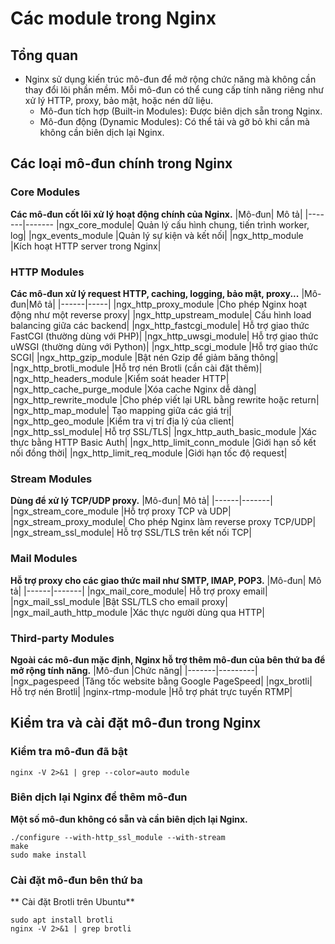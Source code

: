 # Các module trong Nginx
## Tổng quan
- Nginx sử dụng kiến trúc mô-đun để mở rộng chức năng mà không cần thay đổi lõi phần mềm. Mỗi mô-đun có thể cung cấp tính năng riêng như xử lý HTTP, proxy, bảo mật, hoặc nén dữ liệu.
  - Mô-đun tích hợp (Built-in Modules): Được biên dịch sẵn trong Nginx.
  - Mô-đun động (Dynamic Modules): Có thể tải và gỡ bỏ khi cần mà không cần biên dịch lại Nginx.
## Các loại mô-đun chính trong Nginx
### Core Modules
**Các mô-đun cốt lõi xử lý hoạt động chính của Nginx.**
|Mô-đun|	Mô tả|
|-------|-------
|ngx_core_module|	Quản lý cấu hình chung, tiến trình worker, log|
|ngx_events_module	|Quản lý sự kiện và kết nối|
|ngx_http_module	|Kích hoạt HTTP server trong Nginx|

### HTTP Modules
**Các mô-đun xử lý request HTTP, caching, logging, bảo mật, proxy...**
|Mô-đun|Mô tả|
|------|-----|
|ngx_http_proxy_module	|Cho phép Nginx hoạt động như một reverse proxy|
|ngx_http_upstream_module|	Cấu hình load balancing giữa các backend|
|ngx_http_fastcgi_module|	Hỗ trợ giao thức FastCGI (thường dùng với PHP)|
|ngx_http_uwsgi_module|	Hỗ trợ giao thức uWSGI (thường dùng với Python)|
|ngx_http_scgi_module	|Hỗ trợ giao thức SCGI|
|ngx_http_gzip_module	|Bật nén Gzip để giảm băng thông|
|ngx_http_brotli_module	|Hỗ trợ nén Brotli (cần cài đặt thêm)|
|ngx_http_headers_module	|Kiểm soát header HTTP|
|ngx_http_cache_purge_module	|Xóa cache Nginx dễ dàng|
|ngx_http_rewrite_module	|Cho phép viết lại URL bằng rewrite hoặc return|
|ngx_http_map_module|	Tạo mapping giữa các giá trị|
|ngx_http_geo_module	|Kiểm tra vị trí địa lý của client|
|ngx_http_ssl_module|	Hỗ trợ SSL/TLS|
|ngx_http_auth_basic_module	|Xác thực bằng HTTP Basic Auth|
|ngx_http_limit_conn_module	|Giới hạn số kết nối đồng thời|
|ngx_http_limit_req_module	|Giới hạn tốc độ request|

### Stream Modules
**Dùng để xử lý TCP/UDP proxy.**
|Mô-đun|	Mô tả|
|------|-------|
|ngx_stream_core_module	|Hỗ trợ proxy TCP và UDP|
|ngx_stream_proxy_module|	Cho phép Nginx làm reverse proxy TCP/UDP|
|ngx_stream_ssl_module|	Hỗ trợ SSL/TLS trên kết nối TCP|

### Mail Modules
**Hỗ trợ proxy cho các giao thức mail như SMTP, IMAP, POP3.**
|Mô-đun|	Mô tả|
|------|-------|
|ngx_mail_core_module|	Hỗ trợ proxy email|
|ngx_mail_ssl_module	|Bật SSL/TLS cho email proxy|
|ngx_mail_auth_http_module	|Xác thực người dùng qua HTTP|

### Third-party Modules
**Ngoài các mô-đun mặc định, Nginx hỗ trợ thêm mô-đun của bên thứ ba để mở rộng tính năng.**
|Mô-đun	|Chức năng|
|-------|---------|
|ngx_pagespeed	|Tăng tốc website bằng Google PageSpeed|
|ngx_brotli|	Hỗ trợ nén Brotli|
|nginx-rtmp-module	|Hỗ trợ phát trực tuyến RTMP|

## Kiểm tra và cài đặt mô-đun trong Nginx
### Kiểm tra mô-đun đã bật
`nginx -V 2>&1 | grep --color=auto module`
### Biên dịch lại Nginx để thêm mô-đun
**Một số mô-đun không có sẵn và cần biên dịch lại Nginx.**
```
./configure --with-http_ssl_module --with-stream
make
sudo make install
```
### Cài đặt mô-đun bên thứ ba
** Cài đặt Brotli trên Ubuntu**
```
sudo apt install brotli
nginx -V 2>&1 | grep brotli
```
